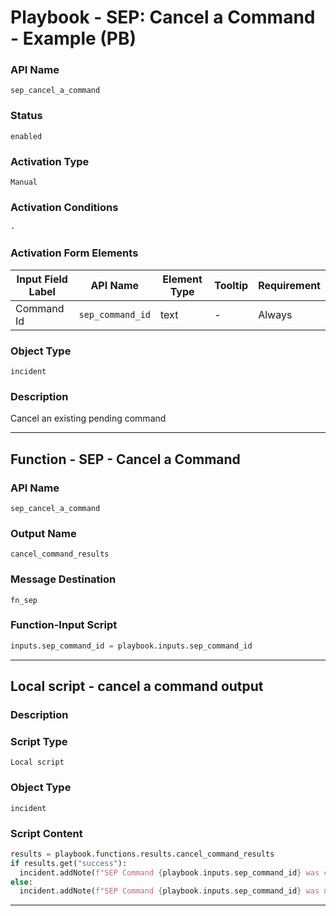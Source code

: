 <!--
    DO NOT MANUALLY EDIT THIS FILE
    THIS FILE IS AUTOMATICALLY GENERATED WITH resilient-sdk codegen
    Generated with resilient-sdk v51.0.2.2.1096
-->

# Playbook - SEP: Cancel a Command - Example (PB)

### API Name
`sep_cancel_a_command`

### Status
`enabled`

### Activation Type
`Manual`

### Activation Conditions
`-`

### Activation Form Elements
| Input Field Label | API Name | Element Type | Tooltip | Requirement |
| ----------------- | -------- | ------------ | ------- | ----------- |
| Command Id | `sep_command_id` | text | - | Always |

### Object Type
`incident`

### Description
Cancel an existing pending command


---
## Function - SEP - Cancel a Command

### API Name
`sep_cancel_a_command`

### Output Name
`cancel_command_results`

### Message Destination
`fn_sep`

### Function-Input Script
```python
inputs.sep_command_id = playbook.inputs.sep_command_id
```

---

## Local script - cancel a command output

### Description


### Script Type
`Local script`

### Object Type
`incident`

### Script Content
```python
results = playbook.functions.results.cancel_command_results
if results.get("success"):
  incident.addNote(f"SEP Command {playbook.inputs.sep_command_id} was canceled.")
else:
  incident.addNote(f"SEP Command {playbook.inputs.sep_command_id} was not canceled. Reason: {results.get('reason')}")
```

---

